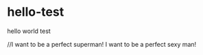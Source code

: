# hello-test
hello world test


//I want to be a perfect superman!
I want to be a perfect sexy man!

